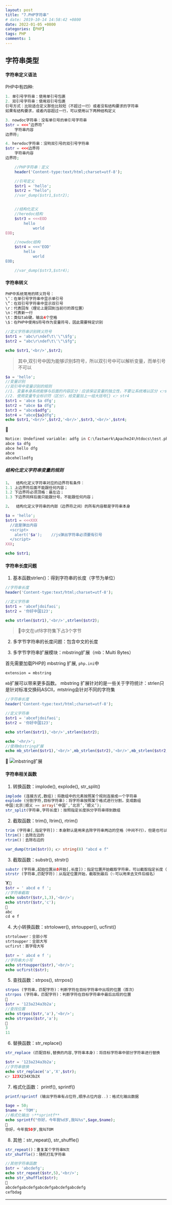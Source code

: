 ```yaml
---
layout: post
title: "7.PHP字符串"
# date: 2019-10-14 14:58:42 +0800
date: 2022-01-05 +0800
categories: [PHP]
tags: PHP
comments: 1
---
```


## 字符串类型
#### 字符串定义语法

PHP中有四种:
```php
1. 单引号字符串：使用单引号包裹
2. 双引号字符串：使用双引号包裹
引号方式：比较适合定义那些比较短（不超过一行）或者没有结构要求的字符串
如果有结构要求，或者内容超过一行，可以使用以下两种结构定义

3. nowdoc字符串：没有单引号的单引号字符串
$str = <<<’边界符’
	字符串内容
边界符;

4. heredoc字符串：没哟双引号的双引号字符串
$str = <<<边界符
	字符串内容
边界符;
```

```php
	//PHP字符串：定义
	header('Content-type:text/html;charset=utf-8');

	//引号定义
	$str1 = 'hello';
	$str2 = "hello";
	//var_dump($str1,$str2);


	//结构化定义
	//heredoc结构
	$str3 = <<<EOD
		hello
			world
EOD;

	//nowdoc结构
	$str4 = <<<'EOD'
		hello
			world
EOD;

	//var_dump($str3,$str4);
```

#### 字符串转义
```php
PHP中系统常用的转义符号：
\’：在单引号字符串中显示单引号
\”：在双引号字符串中显示双引号
\r：代表回车（理论上是回到当前行的首位置）
\n：代表新一行
\t：类似tab键，输出4个空格
\$：在PHP中使用$符号作为变量符号，因此需要特定识别
```

```php
//定义字符串识别转义符号
$str1 = 'abc\r\ndef\t\'\"\$fg';
$str2 = "abc\r\ndef\t\'\"\$fg";

echo $str1,'<br/>',$str2;
```
> 其中,双引号中因为能够识别$符号，所以双引号中可以解析变量，而单引号不可以

```php
$a = 'hello';
//变量识别
//双引号中变量识别的规则
//1. 变量本身系统能够与后面的内容区分：应该保证变量的独立性，不要让系统难以区分 👉str2,str3
//2. 使用变量专业标识符（区分），给变量加上一组大括号{} 👉 str4
$str1 = 'abce $a dfg';
$str2 = "abce $a dfg";
$str3 = "abce$adfg";
$str4 = "abce{$a}dfg";
echo $str1,'<br/>',$str2,'<br/>',$str3,'<br/>',$str4;
```
🍎
```php
Notice: Undefined variable: adfg in C:\fastwork\Apache24\htdocs\test.php on line 9
abce $a dfg
abce hello dfg
abce
abcehellodfg
```

##### 结构化定义字符串变量的规则

```php
1、	结构化定义字符串对应的边界符有条件：
1.1	上边界符后面不能跟任何内容；
1.2	下边界符必须顶格：最左边；
1.3	下边界同样后面只能跟分号，不能跟任何内容；

2、	结构化定义字符串的内部（边界符之间）的所有内容都是字符串本身

$a = 'hello';
$str1 = <<<XXX
  //这是弹出内容
  <script>
    alert('$a');	//js弹出字符串必须要有引号
  </script>
XXX;

echo $str1;
```

#### 字符串长度问题

1. 基本函数strlen()：得到字符串的长度（字节为单位）

```php
//字符串长度
header('Content-type:text/html;charset=utf-8');

//定义字符串
$str1 = 'abcefjdoifaoi';
$str2 = '你好中国123';

echo strlen($str1),'<br/>',strlen($str2);
```
> 🌴中文在utf8字符集下占3个字节

2. 多字节字符串的长度问题：包含中文的长度

3. 多字节字符串扩展模块：mbstring扩展（mb：Multi Bytes）

首先需要加载PHP的 mbstring 扩展, `php.ini`中

```properties
extension = mbstring
```
`mb`扩展可以带来更多函数。 mbstring 扩展针对的是一些关于字符统计：strlen只是针对标准交换码ASCII，mtstring会针对不同的字符集
```php
//字符串长度
header('Content-type:text/html;charset=utf-8');

//定义字符串
$str1 = 'abcefjdoifaoi';
$str2 = '你好中国123';

echo strlen($str1),'<br/>',strlen($str2);

echo '<hr/>';
//使用mbstring扩展
echo mb_strlen($str1),'<br/>',mb_strlen($str2),'<br/>',mb_strlen($str2,'utf-8');
```
🍎
![mbstring扩展](/files/php/mbstring扩展.png)

#### 字符串相关函数

1. 转换函数：implode(), explode(), str_split()

```php
implode (连接方式,数组)：将数组中的元素按照某个规则连接成一个字符串
explode (分割字符,目标字符串)：将字符串按照某个格式进行分割，变成数组
中国|北京|顺义 == array(‘中国’,‘北京’,’顺义’);
str_split(字符串,字符长度)：按照指定长度拆分字符串得到数组
```

2. 截取函数：trim(), ltrim(), rtrim()

```php
trim (字符串[,指定字符])：本身默认是用来去除字符串两边的空格（中间不行），但是也可以指定要去除的内容，是按照指定的内容循环去除两边有的内容：直到碰到一个不是目标字符为止
ltrim()：去除左边的
rtrim()：去除右边的

var_dump(trim($str)); 👉 string(8) "abcd e f"
```

3. 截取函数：substr(), strstr()

```php
substr (字符串,起始位置从0开始[,长度])：指定位置开始截取字符串，可以截取指定长度（不指定到最后）
strstr (字符串,匹配字符)：从指定位置开始，截取到最后（✨可以用来去文件后缀名）

🏋🌰
$str = ' abcd e f ';
//字符串截取
echo substr($str,1,3),'<br/>';
echo strstr($str,'c');
🍎
abc
cd e f
```

4. 大小转换函数：strtolower(), strtoupper(), ucfirst()

```php
strtolower：全部小写
strtoupper：全部大写
ucfirst：首字母大写

$str = ' abcd e f ';
//字符串大小写
echo strtoupper($str),'<br/>';
echo ucfirst($str);
```
5. 查找函数：strpos(), strrpos()

```php
strpos (字符串，匹配字符)：判断字符在目标字符串中出现的位置（首次）
strrpos (字符串，匹配字符)：判断字符在目标字符串中最后出现的位置
🌰
$str = '123a234a3b2a';
//查找位置
echo strpos($str,'a'),'<br/>';
echo strrpos($str,'a');
🍎
3
11
```

6. 替换函数：str_replace()

```php
str_replace (匹配目标,替换的内容,字符串本身)：将目标字符串中部分字符串进行替换

$str = '123a234a3b2a';
//字符串替换
echo str_replace('a','X',$str);
👉 123X234X3b2X
```

7. 格式化函数： printf(), sprintf()

```php
printf/sprintf (输出字符串有占位符,顺序占位内容..)：格式化输出数据

$age = 50;
$name = 'TOM';
//格式化输出 ✨**sprintf**
echo sprintf("你好，今年我%d岁,我叫%s",$age,$name);
🍎
你好，今年我50岁,我叫TOM
```

8. 其他：str_repeat(), str_shuffle()

```php
str_repeat()：重复某个字符串N次
str_shuffle()：随机打乱字符串

//其他字符串函数
$str = 'abcdefg';
echo str_repeat($str,5),'<br/>';
echo str_shuffle($str);
🍎
abcdefgabcdefgabcdefgabcdefgabcdefg
cefbdag
```

---
